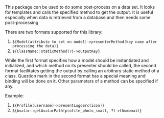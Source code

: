 This package can be used to do some post-process on a data set. It looks for templates and calls the specified method to get the output.
It is useful especially when data is retrieved from a database and then needs some post-processing.

There are two formats supported for this library:
   1. ``${Model(attribute to set on model)->presenterMethod(key name after processing the data)}``
   2. ``${ClassName::staticMethod(?)->outputKey}``

While the first format specifies how a model should be instantiated and initialized, and which method on its presenter
should be called, the second format facilitates getting the output by calling an arbitrary static method of a class.
Question mark in the second format has a special meaning and binding will be done on it. Other parameters of a method
can be specified if any.

Example:
   1. ``${Profile(username)->presentLogoSrc(icon)}``
   2. ``${Avatar::getAvatarPath(profile_photo_small, ?)->thumbnail}``
